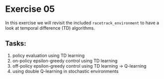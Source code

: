 # Exercise 05
In this exercise we will revisit the included `racetrack_environment` to have a look at temporal difference (TD) algorithms. 
## Tasks:
  1. policy evaluation using TD learning
  2. on-policy epsilon-greedy control using TD learning
  3. off-policy epsilon-greedy control using TD learning &rarr; Q-learning
  4. using double Q-learning in stochastic environments
